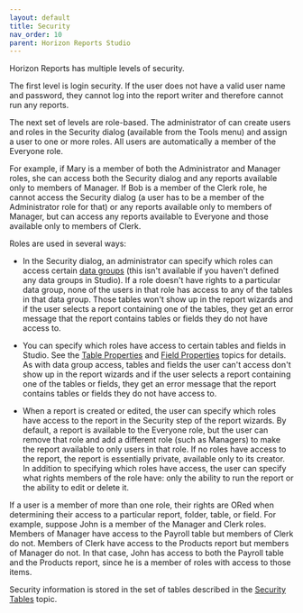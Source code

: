 ```yaml
---
layout: default
title: Security
nav_order: 10
parent: Horizon Reports Studio
---
```


Horizon Reports has multiple levels of security.

The first level is login security. If the user does not have a valid user name and password, they cannot log into the report writer and therefore cannot run any reports.

The next set of levels are role-based. The administrator of can create users and roles in the Security dialog (available from the Tools menu) and assign a user to one or more roles. All users are automatically a member of the Everyone role.

For example, if Mary is a member of both the Administrator and Manager roles, she can access both the Security dialog and any reports available only to members of Manager. If Bob is a member of the Clerk role, he cannot access the Security dialog (a user has to be a member of the Administrator role for that) or any reports available only to members of Manager, but can access any reports available to Everyone and those available only to members of Clerk.

Roles are used in several ways:

* In the Security dialog, an administrator can specify which roles can access certain [data groups](vfps://Topic/_1O90ZE2TD) (this isn't available if you haven't defined any data groups in Studio). If a role doesn't have rights to a particular data group, none of the users in that role has access to any of the tables in that data group. Those tables won't show up in the report wizards and if the user selects a report containing one of the tables, they get an error message that the report contains tables or fields they do not have access to.

* You can specify which roles have access to certain tables and fields in Studio. See the [Table Properties](vfps://Topic/_0PR0RMH8X) and [Field Properties](vfps://Topic/_0OY0TQXLS) topics for details. As with data group access, tables and fields the user can't access don't show up in the report wizards and if the user selects a report containing one of the tables or fields, they get an error message that the report contains tables or fields they do not have access to.

* When a report is created or edited, the user can specify which roles have access to the report in the Security step of the report wizards. By default, a report is available to the Everyone role, but the user can remove that role and add a different role (such as Managers) to make the report available to only users in that role. If no roles have access to the report, the report is essentially private, available only to its creator. In addition to specifying which roles have access, the user can specify what rights members of the role have: only the ability to run the report or the ability to edit or delete it.

If a user is a member of more than one role, their rights are ORed when determining their access to a particular report, folder, table, or field. For example, suppose John is a member of the Manager and Clerk roles. Members of Manager have access to the Payroll table but members of Clerk do not. Members of Clerk have access to the Products report but members of Manager do not. In that case, John has access to both the Payroll table and the Products report, since he is a member of roles with access to those items.

Security information is stored in the set of tables described in the [Security Tables](vfps://Topic/_1OI11ZMWL) topic.

